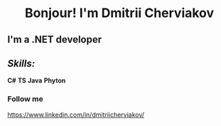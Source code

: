 <h1 align="center"> Bonjour! I'm Dmitrii Cherviakov</h1>

## I'm a .NET developer

## *Skills:*
**C#** **TS** **Java** **Phyton** 


### Follow me 

https://www.linkedin.com/in/dmitriicherviakov/

